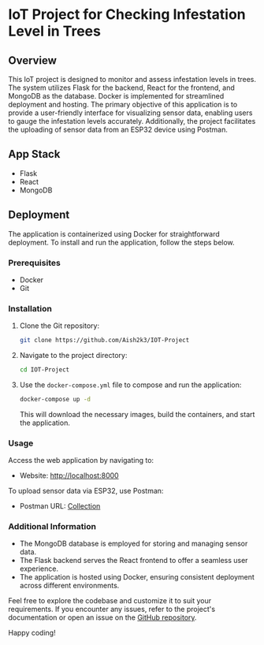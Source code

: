 # IoT Project for Checking Infestation Level in Trees

## Overview

This IoT project is designed to monitor and assess infestation levels in trees. The system utilizes Flask for the backend, React for the frontend, and MongoDB as the database. Docker is implemented for streamlined deployment and hosting. The primary objective of this application is to provide a user-friendly interface for visualizing sensor data, enabling users to gauge the infestation levels accurately. Additionally, the project facilitates the uploading of sensor data from an ESP32 device using Postman.

## App Stack

- Flask
- React
- MongoDB

## Deployment

The application is containerized using Docker for straightforward deployment. To install and run the application, follow the steps below.

### Prerequisites

- Docker
- Git

### Installation

1. Clone the Git repository:

   ```bash
   git clone https://github.com/Aish2k3/IOT-Project
   ```

2. Navigate to the project directory:

   ```bash
   cd IOT-Project
   ```

3. Use the `docker-compose.yml` file to compose and run the application:

   ```bash
   docker-compose up -d
   ```

   This will download the necessary images, build the containers, and start the application.

### Usage

Access the web application by navigating to:

- Website: [http://localhost:8000](http://localhost:8000)

To upload sensor data via ESP32, use Postman:

- Postman URL: [Collection](https://drive.google.com/file/d/1_sSjuzkiFKvGsJOgwJBam1Yct58eC8qK/view?usp=sharing)

### Additional Information

- The MongoDB database is employed for storing and managing sensor data.
- The Flask backend serves the React frontend to offer a seamless user experience.
- The application is hosted using Docker, ensuring consistent deployment across different environments.

Feel free to explore the codebase and customize it to suit your requirements. If you encounter any issues, refer to the project's documentation or open an issue on the [GitHub repository](https://github.com/Aish2k3/IOT-Project).

Happy coding!
